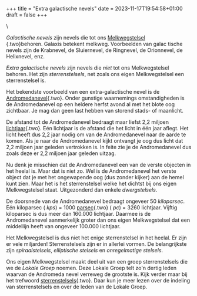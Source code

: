 +++
title = "Extra galactische nevels"
date = 2023-11-17T19:54:58+01:00
draft = false
+++

\

*Galactische nevels* zijn nevels die tot ons [Melkwegstelsel\
](melkwegs.html){.two}behoren. Galaxis betekent melkweg. Voorbeelden van
galac tische nevels zijn de Krabnevel, de Sluiernevel, de Ringnevel, de
Orionnevel, de Helixnevel, enz.

*Extra galactische nevels* zijn nevels die *niet* tot ons Melkwegstelsel
behoren. Het zijn *sterrenstelsels*, net zoals ons eigen Melkwegstelsel
een sterrenstelsel is.

Het bekendste voorbeeld van een extra-galactische nevel is de
[Andromedanevel](andromedanevel.html){.two}. Onder gunstige waarnemings
omstandigheden is de Andromedanevel op een heldere herfst avond al met
het blote oog zichtbaar. Je mag dan geen last hebben van storend stads-
of maanlicht.

De afstand tot de Andromedanevel bedraagt maar liefst 2,2 miljoen
[lichtjaar](lichtjaa.html){.two}. Eén lichtjaar is de afstand die het
licht in één jaar aflegt. Het licht heeft dus 2,2 jaar nodig om van de
Andromedanevel naar de aarde te komen. Als je naar de Andromedanevel
kijkt ontvangt je oog dus licht dat 2,2 miljoen jaar geleden vertrokken
is. In feite zie je de Andromedanevel dus zoals deze er 2,2 miljoen jaar
geleden uitzag.

Nu denk je misschien dat de Andromedanevel een van de verste objecten in
het heelal is. Maar dat is niet zo. Wel is de Andromedanevel het verste
object dat je met het ongewapende oog (dus zonder kijker) aan de hemel
kunt zien. Maar het is het sterrenstelsel welke het dichtst bij ons
eigen Melkwegstelsel staat. Uitgezonderd dan enkele *dwergstelsels*.

De doorsnede van de Andromedanevel bedraagt ongeveer 50 *kiloparsec*.
Eén kiloparsec ( *kps*) = 1000 [parsec](lichtjaa.html){.two} ( *pc*) =
3260 lichtjaar. Vijftig kiloparsec is dus meer dan 160.000 lichtjaar.
Daarmee is de Andromedanevel aanmerkelijk groter dan ons eigen
Melkwegstelsel dat een middellijn heeft van ongeveer 100.000 lichtjaar.

Het Melkwegstelsel is dus niet het enige sterrenstelsel in het heelal.
Er zijn er vele miljarden! Sterrenstelsels zijn er in allerlei vormen.
De belangrijkste zijn *spiraalstelsels*, *elliptische stelsels* en
*onregelmatige stelsels*.

Ons eigen Melkwegstelsel maakt deel uit van een groep sterrenstelsels
die we de *Lokale Groep* noemen. Deze Lokale Groep telt zo\'n dertig
leden waarvan de Andromeda nevel verreweg de grootste is. Kijk verder
maar bij het trefwoord [sterrenstelsels](sterrenstelsel.html){.two}.
Daar kun je meer lezen over de indeling van sterrenstelsels en over de
leden van de Lokale Groep.
